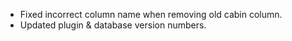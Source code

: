 * Fixed incorrect column name when removing old cabin column.
* Updated plugin & database version numbers.